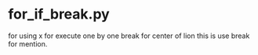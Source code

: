 # for_if_break.py
for using x for execute one by one
break for center of lion 
this is use break for mention.
